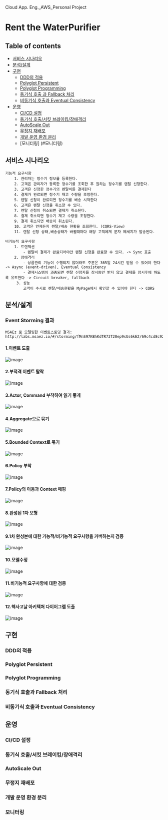 Cloud App. Eng._AWS_Personal Project
# Rent the WaterPurifier

## Table of contents
  - [서비스 시나리오](#서비스-시나리오)
  - [분석/설계](#분석설계)
  - [구현](#구현)
    - [DDD의 적용](#ddd-의-적용)
    - [Polyglot Persistent](#Polyglot-Persistent)
    - [Polyglot Programming](#Polyglot-Programming)
    - [동기식 호출 과 Fallback 처리](#동기식-호출-과-Fallback-처리)
    - [비동기식 호출과 Eventual Consistency](#비동기식-호출과-Eventual-Consistency)
  - [운영](#운영)
    - [CI/CD 설정](#CI/CD-설정)
    - [동기식 호출/서킷 브레이킹/장애격리](#동기식-호출/서킷-브레이킹/장애격리)
    - [AutoScale Out](#AutoScale-Out)
    - [무정지 재배포](#무정지-재배포)
    - [개발 운영 환경 분리](#개발-운영-환경-분리)
    - [모니터링] (#모니터링)

## 서비스 시나리오
    기능적 요구사항
        1. 관리자는 정수기 정보를 등록한다.
        2. 고객은 관리자가 등록한 정수기를 조회한 후 원하는 정수기를 렌탈 신청한다.
        3. 고객은 신청한 정수기의 렌탈비를 결제한다
        4. 결제가 완료되면 정수기 재고 수량을 조정한다. 
        5. 렌탈 신청이 완료되면 정수기를 배송 시작한다
        6. 고객은 렌탈 신청을 취소할 수 있다.
        7. 렌탈 신청이 취소되면 결제가 취소된다.
        8. 결제 취소되면 정수기 재고 수량을 조정한다. 
        9. 결제 취소되면 배송이 취소된다.
        10. 고객은 언제든지 렌탈/배송 현황을 조회한다. (CQRS-View)
        11. 렌탈 신청 상태,배송상태가 바뀔때마다 해당 고객에게 문자 메세지가 발송된다. 

    비기능적 요구사항
        1. 트랜잭션 
            - 렌탈비 결제가 완료되어야만 렌탈 신청을 완료할 수 있다. -> Sync 호출
        2. 장애격리
            - 상품관리 기능이 수행되지 않더라도 주문은 365일 24시간 받을 수 있어야 한다 -> Async (event-driven), Eventual Consistency
            - 결제시스템이 과중되면 렌탈 신청자를 잠시동안 받지 않고 결제를 잠시후에 하도록 유도한다 -> Circuit breaker, fallback
         3. 성능
            고객이 수시로 렌탈/배송현황을 MyPage에서 확인할 수 있어야 한다 -> CQRS

## 분석/설계
### Event Storming 결과
    MSAEz 로 모델링한 이벤트스토밍 결과: http://labs.msaez.io/#/storming/fMnS97KBhKdTR73T20ep9sUs6kE2/69c4cd8c92b1f6f3b5d35ea823ab4921

#### 1.이벤트 도출
 ![image](https://user-images.githubusercontent.com/87048633/129510838-93083903-ff02-40aa-ac7d-2baaa87b8e57.png)

#### 2.부적격 이벤트 탈락
 ![image](https://user-images.githubusercontent.com/87048633/129510865-2c6a3cfe-f293-4f2f-99ac-c18b86d7f7cf.png)
 
#### 3.Actor, Command 부착하여 읽기 좋게
 ![image](https://user-images.githubusercontent.com/87048633/129510881-88f8567f-dc12-4671-87c1-644e2308630f.png)
 
#### 4.Aggregate으로 묶기
 ![image](https://user-images.githubusercontent.com/87048633/129510894-2935b76f-b7f0-4289-99e0-7d8c847e72a1.png)
 
#### 5.Bounded Context로 묶기
 ![image](https://user-images.githubusercontent.com/87048633/129510902-38b255f4-ed81-4de3-a96c-f45dd553bfcc.png)

#### 6.Policy 부착
 ![image](https://user-images.githubusercontent.com/87048633/129510915-15e35f37-1535-46f9-b74f-41f990cd9695.png)

#### 7.Policy의 이동과 Context 매핑
 ![image](https://user-images.githubusercontent.com/87048633/129510929-3ec576d0-5941-4a31-be75-c1bad607a2b7.png)
 
#### 8.완성된 1차 모형
 ![image](https://user-images.githubusercontent.com/87048633/129510939-ba685a74-0be2-4143-aa9e-c704ab1f0fe9.png)
 
#### 9.1차 완성본에 대한 기능적/비기능적 요구사항을 커버하는지 검증
 ![image](https://user-images.githubusercontent.com/87048633/129510952-f71928e9-9c33-4d05-8c68-ab3b8af7752f.png)

#### 10.모델수정
 ![image](https://user-images.githubusercontent.com/87048633/129510961-92b5eb54-dea4-4c75-a2d8-67946700b63a.png)

#### 11.비기능적 요구사항에 대한 검증
 ![image](https://user-images.githubusercontent.com/87048633/129510971-3eb107a0-8fc7-4d8e-92ea-028c79b7d1c8.png)
 
#### 12.헥사고날 아키텍처 다이어그램 도출
 ![image](https://user-images.githubusercontent.com/87048633/129513867-8df97e8b-e44f-4e00-81ce-84d0f5f9d7cb.png)

 
## 구현
### DDD의 적용
### Polyglot Persistent
### Polyglot Programming
### 동기식 호출과 Fallback 처리
### 비동기식 호출과 Eventual Consistency



## 운영
### CI/CD 설정
### 동기식 호출/서킷 브레이킹/장애격리
### AutoScale Out
### 무정지 재배포
### 개발 운영 환경 분리
### 모니터링
